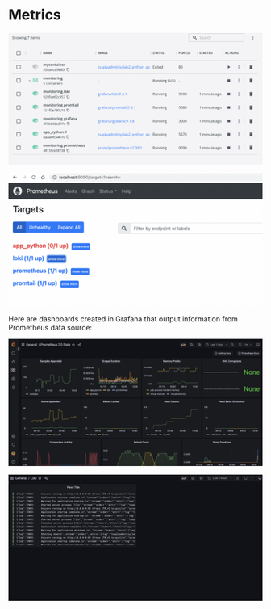 # Metrics

![Containers](./images/im3.png)

![Prometheus targets](./images/im4.png)

Here are dashboards created in Grafana that output information from Prometheus data source:

![Prometheus dashborad](./images/im5.png)

![Loki Dashboard ](./images/im6.png)